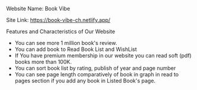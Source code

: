 Website Name: Book Vibe

Site Link: https://book-vibe-ch.netlify.app/

Features and Characteristics of Our Website
* You can see more 1 million book's review.
* You can add book to Read Book List and WishList
* If You have premium membership in our website you can read soft (pdf) books more than 100K.
* You can sort book list by rating, publish of year and page number
* You can see page length comparatively of book in graph in read to pages section if you add any book in Listed Book's page.